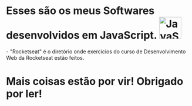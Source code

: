<h1>Esses são os meus Softwares desenvolvidos em JavaScript. <img src="https://skillicons.dev/icons?i=js" height="60" alt="JavaScript logo"></h1>
- "Rocketseat" é o diretório onde exercícios do curso de Desenvolvimento Web da Rocketseat estão feitos.

# Mais coisas estão por vir! Obrigado por ler!
